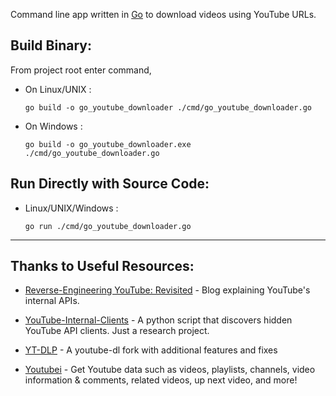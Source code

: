 
Command line app written in [Go](https://go.dev) to download videos using YouTube URLs.

## Build Binary:

From project root enter command,

- On Linux/UNIX :

    `go build -o go_youtube_downloader ./cmd/go_youtube_downloader.go`

- On Windows :

    `go build -o go_youtube_downloader.exe ./cmd/go_youtube_downloader.go`

## Run Directly with Source Code:

- Linux/UNIX/Windows :

    `go run ./cmd/go_youtube_downloader.go`

---

## Thanks to Useful Resources:

- [Reverse-Engineering YouTube: Revisited](https://tyrrrz.me/blog/reverse-engineering-youtube-revisited) - Blog explaining YouTube's internal APIs.

- [YouTube-Internal-Clients](https://github.com/zerodytrash/YouTube-Internal-Clients) - A python script that discovers hidden YouTube API clients. Just a research project.

- [YT-DLP](https://github.com/yt-dlp/yt-dlp) - A youtube-dl fork with additional features and fixes

- [Youtubei](https://github.com/SuspiciousLookingOwl/youtubei) - Get Youtube data such as videos, playlists, channels, video information & comments, related videos, up next video, and more!
